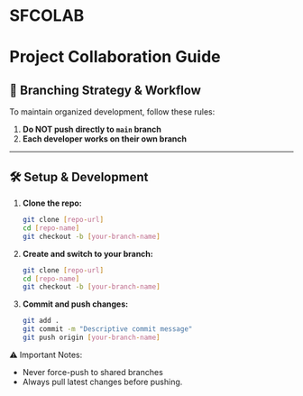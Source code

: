 # SFCOLAB

# Project Collaboration Guide

## 📌 Branching Strategy & Workflow
To maintain organized development, follow these rules:

1. **Do NOT push directly to `main` branch**
2. **Each developer works on their own branch**

---

## 🛠️ Setup & Development
1. **Clone the repo:**
   ```bash
   git clone [repo-url]
   cd [repo-name]
   git checkout -b [your-branch-name]
2. **Create and switch to your branch:**
   ```bash
   git clone [repo-url]
   cd [repo-name]
   git checkout -b [your-branch-name]
3. **Commit and push changes:**
   ```bash
   git add .
   git commit -m "Descriptive commit message"
   git push origin [your-branch-name]

⚠️ Important Notes: 
- Never force-push to shared branches
- Always pull latest changes before pushing.

